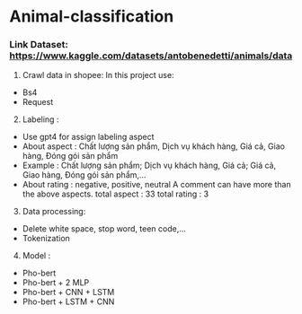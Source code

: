 # Animal-classification
### Link Dataset: https://www.kaggle.com/datasets/antobenedetti/animals/data
1. Crawl data in shopee: In this project use:

- Bs4
- Request

2. Labeling :

- Use gpt4 for assign labeling aspect
- About aspect : Chất lượng sản phẩm, Dịch vụ khách hàng, Giá cả, Giao hàng, Đóng gói sản phẩm
- Example : Chất lượng sản phẩm; Dịch vụ khách hàng, Giá cả; Giá cả, Giao hàng, Đóng gói sản phẩm,...
- About rating : negative, positive, neutral A comment can have more than the above aspects. total aspect : 33 total rating : 3

3. Data processing:

- Delete white space, stop word, teen code,...
- Tokenization

4. Model :

- Pho-bert
- Pho-bert + 2 MLP
- Pho-bert + CNN + LSTM
- Pho-bert + LSTM + CNN
